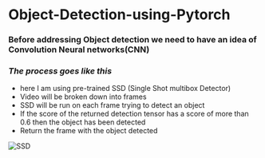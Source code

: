 # Object-Detection-using-Pytorch

### Before addressing Object detection we need to have an idea of Convolution Neural networks(CNN)

### *The process goes like this*

- here I am using pre-trained SSD (Single Shot multibox Detector)
- Video will be broken down into frames 
- SSD will be run on each frame trying to detect an object
- If the score of the returned detection tensor has a score of more than 0.6 then the object has been detected
- Return the frame with the object detected



![SSD](/images/ssd.png)
